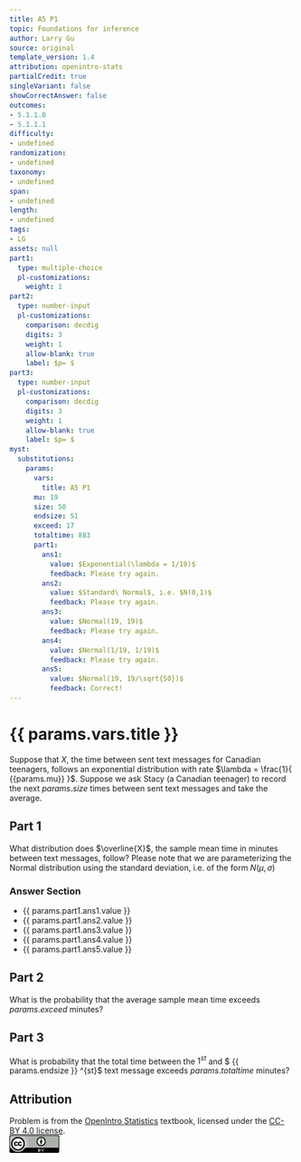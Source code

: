 ```yaml
---
title: A5 P1
topic: Foundations for inference
author: Larry Gu
source: original
template_version: 1.4
attribution: openintro-stats
partialCredit: true
singleVariant: false
showCorrectAnswer: false
outcomes:
- 5.1.1.0
- 5.1.1.1
difficulty:
- undefined
randomization:
- undefined
taxonomy:
- undefined
span:
- undefined
length:
- undefined
tags:
- LG
assets: null
part1:
  type: multiple-choice
  pl-customizations:
    weight: 1
part2:
  type: number-input
  pl-customizations:
    comparison: decdig
    digits: 3
    weight: 1
    allow-blank: true
    label: $p= $
part3:
  type: number-input
  pl-customizations:
    comparison: decdig
    digits: 3
    weight: 1
    allow-blank: true
    label: $p= $
myst:
  substitutions:
    params:
      vars:
        title: A5 P1
      mu: 19
      size: 50
      endsize: 51
      exceed: 17
      totaltime: 883
      part1:
        ans1:
          value: $Exponential(\lambda = 1/19)$
          feedback: Please try again.
        ans2:
          value: $Standard\ Normal$, i.e. $N(0,1)$
          feedback: Please try again.
        ans3:
          value: $Normal(19, 19)$
          feedback: Please try again.
        ans4:
          value: $Normal(1/19, 1/19)$
          feedback: Please try again.
        ans5:
          value: $Normal(19, 19/\sqrt{50})$
          feedback: Correct!
---
```

# {{ params.vars.title }}
Suppose that $X$, the time between sent text messages for Canadian teenagers, follows an exponential distribution with rate $\lambda = \frac{1}{ {{params.mu}} }$. Suppose we ask Stacy (a Canadian teenager) to record the next ${{params.size}}$ times between sent text messages and take the average.

## Part 1

What distribution does $\overline{X}$, the sample mean time in minutes between text messages, follow? Please note that we are parameterizing the Normal distribution using the standard deviation, i.e. of the form $N(\mu, \sigma)$

### Answer Section

- {{ params.part1.ans1.value }}
- {{ params.part1.ans2.value }}
- {{ params.part1.ans3.value }}
- {{ params.part1.ans4.value }}
- {{ params.part1.ans5.value }}

## Part 2

What is the probability that the average sample mean time exceeds ${{params.exceed}}$ minutes?

## Part 3

What is probability that the total time between the $1^{st}$ and $ {{ params.endsize }} ^{st}$ text message exceeds ${{ params.totaltime }}$ minutes?

## Attribution

Problem is from the [OpenIntro Statistics](https://openintro.org/book/os/) textbook, licensed under the [CC-BY 4.0 license](https://creativecommons.org/licenses/by/4.0/).<br>![Image representing the Creative Commons 4.0 BY license.](https://raw.githubusercontent.com/firasm/bits/master/by.png)
